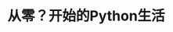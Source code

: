 <!--
 * @Descripition: 
 * @Version: 
 * @Author: SmartFox97
 * @Date: 2020-07-14 21:23:50
 * @LastEditors: SmartFox97
 * @LastEditTime: 2020-07-16 08:10:40
--> 
# 从零？开始的Python生活
